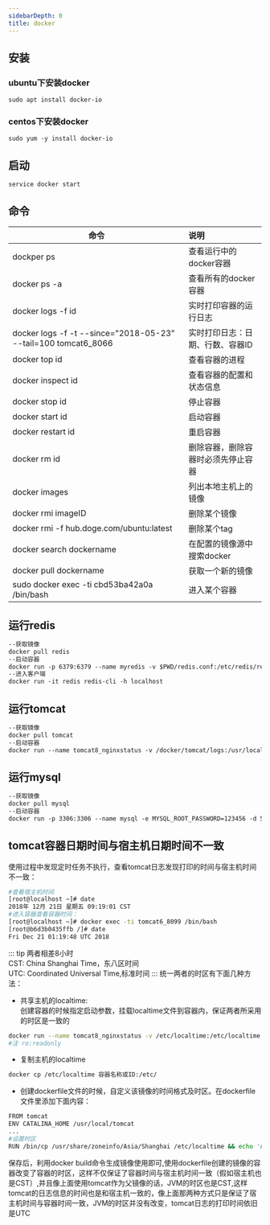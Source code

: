 ```yaml
---
sidebarDepth: 0
title: docker
---
```


## 安装
### ubuntu下安装docker
<code>sudo apt install docker-io</code>
### centos下安装docker
<code>sudo yum -y install docker-io</code>

## 启动
<code>service docker start</code>

## 命令
| 命令      | 说明     |
| ------------- |:-------------|
| dockper ps      | 查看运行中的docker容器 | 
| docker ps -a	| 查看所有的docker容器 |
| docker logs -f id | 实时打印容器的运行日志 |
| docker logs -f -t --since="2018-05-23" --tail=100 tomcat6_8066 | 实时打印日志：日期、行数、容器ID|
| docker top id | 查看容器的进程|
| docker inspect id	| 查看容器的配置和状态信息|
| docker stop id | 停止容器|
| docker start id| 启动容器 |
| docker restart id| 重启容器 |
| docker rm id | 删除容器，删除容器时必须先停止容器|
| docker images	| 列出本地主机上的镜像 |
| docker rmi imageID | 删除某个镜像|
| docker rmi -f hub.doge.com/ubuntu:latest | 删除某个tag|
| docker search dockername | 在配置的镜像源中搜索docker |
| docker pull dockername | 获取一个新的镜像|
| sudo docker exec -ti cbd53ba42a0a /bin/bash|进入某个容器|

## 运行redis
```markdown
--获取镜像   
docker pull redis    
--启动容器   
docker run -p 6379:6379 --name myredis -v $PWD/redis.conf:/etc/redis/redis.conf -v $PWD/data:/data -d docker.io/redis redis-server /etc/redis/redis.conf --appendonly yes --requirepass "bestlink"
--进入客户端   
docker run -it redis redis-cli -h localhost
```
## 运行tomcat
```markdown
--获取镜像   
docker pull tomcat
--启动容器
docker run --name tomcat8_nginxstatus -v /docker/tomcat/logs:/usr/local/tomcat/logs -v /docker/tomcat/webapps:/usr/local/tomcat/webapps -d -p 80:8080 11df4b40749f   
```
## 运行mysql
```markdown
--获取镜像   
docker pull mysql
--启动容器
docker run -p 3306:3306 --name mysql -e MYSQL_ROOT_PASSWORD=123456 -d 5709795eeffa
```
## tomcat容器日期时间与宿主机日期时间不一致
使用过程中发现定时任务不执行，查看tomcat日志发现打印的时间与宿主机时间不一致：
```bash
#查看宿主机时间
[root@localhost ~]# date
2018年 12月 21日 星期五 09:19:01 CST
#进入容器查看容器时间：
[root@localhost ~]# docker exec -ti tomcat6_8099 /bin/bash
[root@b6d3b0435ffb /]# date
Fri Dec 21 01:19:48 UTC 2018
```
::: tip
两者相差8小时   
CST: China Shanghai Time，东八区时间   
UTC: Coordinated Universal Time,标准时间
:::
统一两者的时区有下面几种方法：
* 共享主机的localtime:   
创建容器的时候指定启动参数，挂载localtime文件到容器内，保证两者所采用的时区是一致的
```bash
docker run --name tomcat8_nginxstatus -v /etc/localtime:/etc/localtime:ro -v /etc/timezone:/etc/timezone:ro -v /docker/tomcat/logs:/usr/local/tomcat/logs -v /docker/tomcat/webapps:/usr/local/tomcat/webapps -d -p 80:8080 11df4b40749f
#注 ro:readonly   
```
* 复制主机的localtime
```bash
docker cp /etc/localtime 容器名称或ID:/etc/
```
* 创建dockerfile文件的时候，自定义该镜像的时间格式及时区。在dockerfile文件里添加下面内容：
```bash
FROM tomcat
ENV CATALINA_HOME /usr/local/tomcat
...
#设置时区   
RUN /bin/cp /usr/share/zoneinfo/Asia/Shanghai /etc/localtime && echo 'Asia/Shanghai' >/etc/timezone

```
保存后，利用docker build命令生成镜像使用即可,使用dockerfile创建的镜像的容器改变了容器的时区，这样不仅保证了容器时间与宿主机时间一致（假如宿主机也是CST）,并且像上面使用tomcat作为父镜像的话，JVM的时区也是CST,这样tomcat的日志信息的时间也是和宿主机一致的，像上面那两种方式只是保证了宿主机时间与容器时间一致，JVM的时区并没有改变，tomcat日志的打印时间依旧是UTC